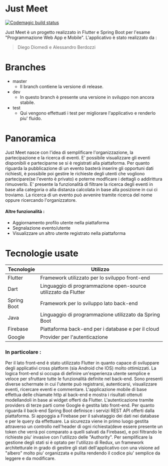 # Just Meet


[![Codemagic build status](https://api.codemagic.io/apps/5e65fef49399a26267397a0a/5e65fef49399a26267397a09/status_badge.svg)](https://codemagic.io/apps/5e65fef49399a26267397a0a/5e65fef49399a26267397a09/latest_build)

Just Meet è un progetto realizzato in Flutter e Spring Boot per l'esame "Programmazione Web App e Mobile". L'applicativo è stato realizzato da :

  > Diego Diomedi e 
  > Alessandro Berdozzi

# Branches
  - master
    - Il branch contiene la versione di release.
  - dev
    - In questo branch è presente una versione in sviluppo non ancora stabile.
  - test
    - Qui vengono effettuati i test per migliorare l'applicativo e renderlo piu' fluido.

# Panoramica
Just Meet nasce con l'idea di semplificare l'organizzazione, la partecipazione e la ricerca di eventi.
E' possibile visualizzare gli eventi disponibili e parteciparne se si è registrati alla piattaforma. 
Per quanto riguarda la pubblicazione di un evento basterà inserire gli opportuni dati richiesti, è 
possibile poi gestire le richieste degli utenti che vogliono partecipare(se l'evento è privato) e 
poterne modficare i dettagli o addirittura rimuoverlo. E' presente la funzionalità di filtrare la 
ricerca degli eventi in base alla categoria o alla distanza calcolata in base alla posizione in cui
ci troviamo. La ricerca di un evento può avvenire tramite ricerca del nome oppure ricercando 
l'organizzatore.

#### Altre funzionalità :
  - Aggiornamento profilo utente nella piattaforma
  - Segnalazione evento/utente
  - Visualizzare un altro utente registrato nella piattaforma

# Tecnologie usate

| Tecnologie  | Utilizzo |
| ------------- | ------------- |
| Flutter  | Framework utilizzato per lo sviluppo front-end  |
| Dart  | Linguaggio di programmazione open-source utilizzato da Flutter  |
| Spring Boot  | Framework per lo sviluppo lato back-end  |
| Java  | Linguaggio di programmazione utilizzato da Spring Boot  |
| Firebase  | Piattaforma back-end per i database e per il cloud |
| Google  | Provider per l'autenticazione |

### In particolare : 

Per il lato front-end è stato utilizzato Flutter in quanto capace di sviluppare degli applicativi cross 
platform (sia Android che IOS) molto ottimizzati. La logica front-end si occupa di definire un'esperienza
utente semplice e veloce per sfruttare tutte le funzionalità definite nel back-end. Sono presenti diverse
schermate in cui l'utente può registrarsi, autenticarsi, visualizzare eventi, ricercare eventi e commentare.
L'applicazione mobile di base effettua delle chiamate http al back-end e mostra i risultati ottenuti modellandoli
in base ai widget offerti da Flutter. L'autenticazione tramite providers di terze parti come Google è gestita
lato front-end. 
Per quanto riguarda il back-end Spring Boot definisce i servizi REST API offerti dalla piattaforma. Si appoggia a Firebase per il salvataggio dei dati nei database e per le query da effettuare. La sicurezza viene in primo luogo
gestita attraverso un controllo nell'header di ogni richiesta(deve essere presente un token che verrà poi comparato
a quelli salvati da Firebase), e poi filtrando le richieste piu' invasive con l'utilizzo delle "Authority".
Per semplificare la gestione degli stati si è optato per l'utilizzo di Redux, un framework architetturale in grado
di gestire gli stati dell'applicativo con una visione ad "albero" molto piu' organizzata e pulita rendendo il codice
piu' semplice da leggere e da modificare.





